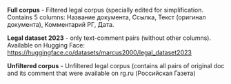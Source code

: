 **Full corpus** - Filtered legal corpus (specially edited for simplification. Contains 5 columns: Название документа, 
                                                                                                  Ссылка, 
                                                                                                  Текст (оригинал документа), 
                                                                                                  Комментарий РГ,
                                                                                                  Дата.
                                                                                                  
                                                                                                  
                                                                                
**Legal dataset 2023** - only text-comment pairs (without other columns). Available on Hugging Face: https://huggingface.co/datasets/marcus2000/legal_dataset2023    



**Unfiltered corpus** - Unfiltered legal corpus (contains all pairs of original doc and its comment that were available on rg.ru (Российская Газета)

